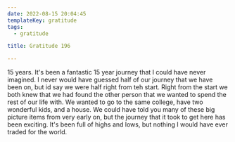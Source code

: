 ```yaml
---
date: 2022-08-15 20:04:45
templateKey: gratitude
tags:
  - gratitude

title: Gratitude 196

---
```


15 years. It's been a fantastic 15 year journey that I could have never
imagined.  I never would have guessed half of our journey that we have been on,
but id say we were half right from teh start.  Right from the start we both
knew that we had found the other person that we wanted to spend the rest of our
life with.  We wanted to go to the same college, have two wonderful kids, and a
house.  We could have told you many of these big picture items from very early
on, but the journey that it took to get here has been exciting.  It's been full
of highs and lows, but nothing I would have ever traded for the world.
